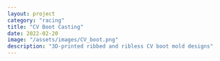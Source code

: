 ```yaml
---
layout: project
category: "racing"
title: "CV Boot Casting"
date: 2022-02-20
image: "/assets/images/CV_boot.png"
description: "3D-printed ribbed and ribless CV boot mold designs"
---
```

